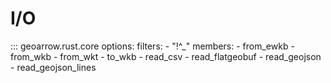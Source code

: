 # I/O

::: geoarrow.rust.core
    options:
      filters:
        - "!^_"
      members:
        - from_ewkb
        - from_wkb
        - from_wkt
        - to_wkb
        - read_csv
        - read_flatgeobuf
        - read_geojson
        - read_geojson_lines
